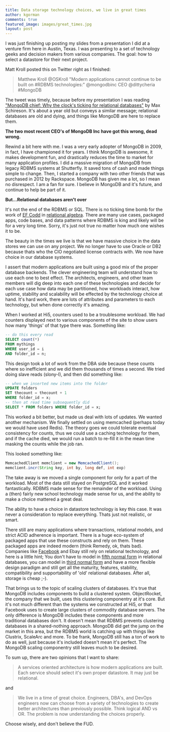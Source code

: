 ```yaml
---
title: Data storage technology choices, we live in great times
author: kgorman
comments: true
featured_image: images/great_times.jpg
layout: post
---
```


I was just finishing up posting my slides from a presentation I did at a venture firm here in Austin, Texas. I was presenting to a set of technology geeks and decision makers from various companies. The goal: how to select a datastore for their next project.

<!--more-->

Matt Kroll posted this on Twitter right as I finished:

>Matthew Kroll @OSKroll
>"Modern applications cannot continue to be built on #RDBMS technologies:"
>@mongodbinc CEO @dittycheria #MongoDB

The tweet was timely, because before my presentation I was reading ["MongoDB chief: Why the clock's ticking for relational databases"](http://www.zdnet.com/article/mongodb-chief-why-the-clocks-ticking-for-relational-databases/) by Max Schireson. It's about a year old but conveys a similar message;  relational databases are old and dying, and things like MongoDB are here to replace them.

**The two most recent CEO's of MongoDB Inc have got this wrong, dead wrong.**

Rewind a bit here with me. I was a very early adopter of MongoDB in 2009, in fact, I have championed it for years. I think MongoDB is awesome, it makes development fun, and drastically reduces the time to market for many application profiles. I did a massive migration of MongoDB from legacy RDBMS systems at Shutterfly. It saved tons of cash and made things simple to change. Then, I started a company with two other friends that was purchased in 2012 by Rackspace. MongoDB has given me a lot, so I mean no disrespect. I am a fan for sure. I believe in MongoDB and it's future, and continue to help be part of it.

**But...Relational databases aren't over**

It's not the end of the RDBMS or SQL. There is no ticking time bomb for the work of [EF Codd](http://en.wikipedia.org/wiki/Edgar_F._Codd) in [relational algebra](http://en.wikipedia.org/wiki/Relational_algebra). There are many use cases, packaged apps, code bases, and data patterns where RDBMS is king and likely will be for a very long time. Sorry, it's just not true no matter how much one wishes it to be.

The beauty in the times we live is that we have massive choice in the data stores we can use on any project. We no longer have to use Oracle or DB2 because thats who the CIO negotiated license contracts with. We now have choice in our database systems.

I assert that modern applications are built using a good mix of the proper database backends. The clever engineering team will understand how to use each one to best effect. The architects, engineers, and other team members will dig deep into each one of these technologies and decide for each use case how data may be partitioned, how workloads interact, how uptime, stability and scalability will be effected by the technology choice at hand. It's hard work, there are lots of attributes and parameters to each technology, but when done correctly it's amazing.

When I worked at Hi5, counters used to be a troublesome workload. We had counters displayed next to various components of the site to show users how many 'things' of that type there was. Something like:

```sql
-- do this every read
SELECT count(*)
FROM mythings
WHERE user_id = i
AND folder_id = n;
```

This design took a lot of work from the DBA side because these counts where so inefficient and we did them thousands of times a second. We tried doing slave reads (slony-I), and then did something like:

```sql
-- when we inserted new items into the folder
UPDATE folders
SET thecount = thecount + 1
WHERE folder_id = x;
-- then at read time subsequently did
SELECT * FROM folders WHERE folder_id = x;
```

This worked a bit better, but made us deal with lots of updates. We wanted another mechanism. We finally settled on using memcached (perhaps today we would have used Redis). The theory goes we could tolerate eventual consistency for counts, thus we could use a caching technology for them, and if the cache died, we would run a batch to re-fill it in the mean time masking the counts while the job ran.

This looked something like:

```java
MemcachedClient memclient = new MemcachedClient();
memclient.incr(String key, int by, long def, int exp)
```

The take away is we moved a single component for only for a part of the workload. Most of the data still stayed on PostgreSQL and it worked fantastically. RDBMS made sense for the remainder of the workload. Using a (then) fairly new school technology made sense for us, and the ability to make a choice mattered a great deal.

The ability to have a choice in datastore technology is key this case. It was never a consideration to replace everything. Thats just not realistic, or smart.

There still are many applications where transactions, relational models, and strict ACID adherence is important. There is a huge eco-system of packaged apps that use these constructs and rely on them. These packaged apps are indeed modern (think Remedy, ok, thats bad). Companies like [Facebook](https://www.youtube.com/watch?v=S-KLVe4YSLY) and Ebay still rely on relational technology, and here is a little hint; You don't have to model in [fifth normal form](http://en.wikipedia.org/wiki/Fifth_normal_form) in relational databases, you can model in [third normal form](http://en.wikipedia.org/wiki/Third_normal_form) and have a more flexible design paradigm and still get all the maturity, features, stability, compatibility and supportability of 'old' relational databases. After all, storage is cheap ;-).

That brings us to the topic of scaling clusters of databases. It's true that MongoDB includes components to build a clustered system. ObjectRocket, the company that we built, uses this clustering componentry at it's core. But it's not much different than the systems we constructed at Hi5, or that Facebook uses to create large clusters of commodity database servers. The only difference is MongoDB includes these components and more traditional databases don't. It doesn't mean that RDBMS prevents clustering databases in a shared-nothing approach. MongoDB did get the jump on the market in this area, but the RDBMS world is catching up with things like Clustrix, ScaleArc and more. To be frank, MongoDB still has a ton of work to do as well, just because it's included doesn't mean it's perfect. The MongoDB scaling componentry still leaves much to be desired.

To sum up, there are two opinions that I want to share:

>A services oriented architecture is how modern applications are built. Each service should select it's own proper datastore. It may just be relational.

and

>We live in a time of great choice. Engineers, DBA's, and DevOps engineers now can choose from a variety of technologies to create better architectures than previously possible. Think logical AND vs OR. The problem is now understanding the choices properly.

Choose wisely, and don't believe the FUD.
